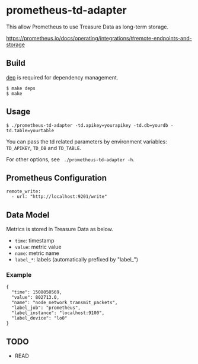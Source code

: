 # prometheus-td-adapter

This allow Prometheus to use Treasure Data as long-term storage.

https://prometheus.io/docs/operating/integrations/#remote-endpoints-and-storage

## Build

[dep](https://github.com/golang/dep) is required for dependency management.

```
$ make deps
$ make
```

## Usage

```
$ ./prometheus-td-adapter -td.apikey=yourapikey -td.db=yourdb -td.table=yourtable
```

You can pass the td related parameters by environment variables: `TD_APIKEY`, `TD_DB` and `TD_TABLE`.

For other options, see ` ./prometheus-td-adapter -h`.

## Prometheus Configuration

```
remote_write:
  - url: "http://localhost:9201/write"
```

## Data Model

Metrics is stored in Treasure Data as below.

- `time`: timestamp
- `value`: metric value
- `name`: metric name
- `label_*`: labels (automatically prefixed by "label_")

### Example

```
{
  "time": 1508050569,
  "value": 802713.0,
  "name": "node_network_transmit_packets",
  "label_job": "prometheus",
  "label_instance": "localhost:9100",
  "label_device": "lo0"
}
```

## TODO

- READ
